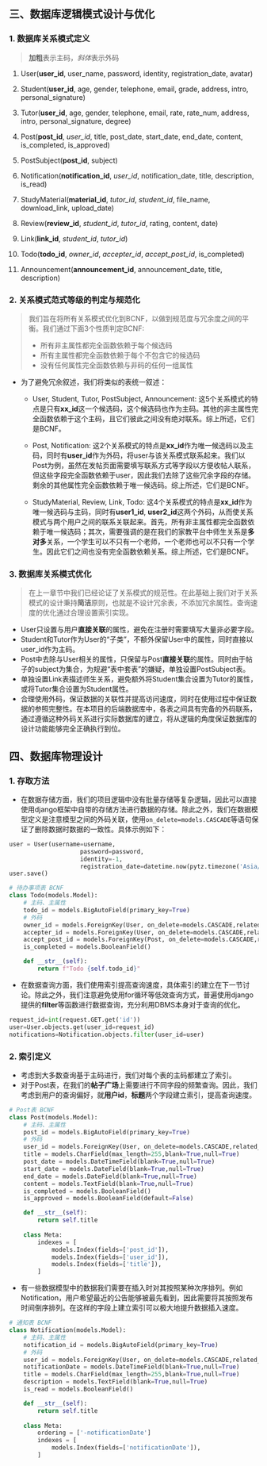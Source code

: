 ## 三、数据库逻辑模式设计与优化

### 1. 数据库关系模式定义

> **加粗**表示主码，*斜体*表示外码

1. User(**user_id**, user_name, password, identity, registration_date, avatar)
2. Student(**user_id**, age, gender, telephone, email, grade, address, intro, personal_signature)
3. Tutor(**user_id**, age, gender, telephone, email, rate, rate_num, address, intro, personal_signature, degree)

4. Post(**post_id**, *user_id*, title, post_date, start_date, end_date, content, is_completed, is_approved)
5. PostSubject(**post_id**, subject)
6. Notification(**notification_id**, *user_id*, notification_date, title, description, is_read)
7. StudyMaterial(**material_id**, *tutor_id*, *student_id*, file_name, download_link, upload_date)

8. Review(**review_id**, *student_id*, *tutor_id*, rating, content, date)
9. Link(**link_id**, *student_id*, *tutor_id*)
10. Todo(**todo_id**, *owner_id*, *accepter_id*, *accept_post_id*, is_completed)
11. Announcement(**announcement_id**, announcement_date, title, description)

### 2. 关系模式范式等级的判定与规范化

>我们旨在将所有关系模式优化到BCNF，以做到规范度与冗余度之间的平衡。我们通过下面3个性质判定BCNF:
>
>* 所有非主属性都完全函数依赖于每个候选码
>* 所有主属性都完全函数依赖于每个不包含它的候选码
>* 没有任何属性完全函数依赖与非码的任何一组属性

* 为了避免冗余叙述，我们将类似的表统一叙述：

  * User, Student, Tutor, PostSubject, Announcement: 这5个关系模式的特点是只有**xx_id**这一个候选码，这个候选码也作为主码。其他的非主属性完全函数依赖于这个主码，且它们彼此之间没有绝对联系。综上所述，它们是BCNF。

  * Post, Notification: 这2个关系模式的特点是**xx_id**作为唯一候选码以及主码，同时有**user_id**作为外码，将user与该关系模式联系起来。我们以Post为例，虽然在发帖页面需要填写联系方式等字段以方便收帖人联系，但这些字段完全函数依赖于user，因此我们去除了这些冗余字段的存储。 剩余的其他属性完全函数依赖于唯一候选码。综上所述，它们是BCNF。

  * StudyMaterial, Review, Link, Todo: 这4个关系模式的特点是**xx_id**作为唯一候选码与主码，同时有**user1_id**, **user2_id**这两个外码，从而使关系模式与两个用户之间的联系关联起来。首先，所有非主属性都完全函数依赖于唯一候选码；其次，需要强调的是在我们的家教平台中师生关系是**多对多**关系，一个学生可以不只有一个老师，一个老师也可以不只有一个学生。因此它们之间也没有完全函数依赖关系。综上所述，它们是BCNF。

### 3. 数据库关系模式优化

>在上一章节中我们已经论证了关系模式的规范性。在此基础上我们对于关系模式的设计秉持**简洁**原则，也就是不设计冗余表，不添加冗余属性。查询速度的优化通过合理设置索引实现。

* User只设置与用户**直接关联**的属性，避免在注册时需要填写大量非必要字段。
* Student和Tutor作为User的“子类”，不额外保留User中的属性，同时直接以user_id作为主码。
* Post中去除与User相关的属性，只保留与Post**直接关联**的属性。同时由于帖子的subject为集合，为规避“表中套表”的嫌疑，单独设置PostSubject表。
* 单独设置Link表描述师生关系，避免额外将Student集合设置为Tutor的属性，或将Tutor集合设置为Student属性。
* 合理使用外码，保证数据的关联性并提高访问速度，同时在使用过程中保证数据的参照完整性。在本项目的后端数据库中，各表之间具有完备的外码联系，通过遵循这种外码关系进行实际数据库的建立，将从逻辑的角度保证数据库的设计功能能够完全正确执行到位。

## 四、数据库物理设计

### 1. 存取方法

* 在数据存储方面，我们的项目逻辑中没有批量存储等复杂逻辑，因此可以直接使用django框架中自带的存储方法进行数据的存储。除此之外，我们在数据模型定义是注意模型之间的外码关联，使用`on_delete=models.CASCADE`等语句保证了删除数据时数据的一致性。具体示例如下：

```python
user = User(username=username, 
                    password=password, 
                    identity=-1,   
                    registration_date=datetime.now(pytz.timezone('Asia/Shanghai')))
user.save()
```

```python
# 待办事项表 BCNF
class Todo(models.Model):
    # 主码、主属性
    todo_id = models.BigAutoField(primary_key=True)
    # 外码
    owner_id = models.ForeignKey(User, on_delete=models.CASCADE,related_name='owner_id_todo')
    accepter_id = models.ForeignKey(User, on_delete=models.CASCADE,related_name='accepter_id_todo')
    accept_post_id = models.ForeignKey(Post, on_delete=models.CASCADE,related_name='post_id_todo')
    is_completed = models.BooleanField()

    def __str__(self):
        return f"Todo {self.todo_id}"
```

* 在数据查询方面，我们使用索引提高查询速度，具体索引的建立在下一节讨论。除此之外，我们注意避免使用for循环等低效查询方式，普遍使用django提供的**filter**等函数进行数据查询，充分利用DBMS本身对于查询的优化。

```python
request_id=int(request.GET.get('id'))
user=User.objects.get(user_id=request_id)
notifications=Notification.objects.filter(user_id=user)
```

### 2. 索引定义

* 考虑到大多数查询基于主码进行，我们对每个表的主码都建立了索引。
* 对于Post表，在我们的**帖子广场**上需要进行不同字段的频繁查询。因此，我们考虑到用户的查询偏好，就**用户id**，**标题**两个字段建立索引，提高查询速度。


```python
# Post表 BCNF
class Post(models.Model):
    # 主码、主属性
    post_id = models.BigAutoField(primary_key=True)
    # 外码
    user_id = models.ForeignKey(User, on_delete=models.CASCADE,related_name='user_id_post')
    title = models.CharField(max_length=255,blank=True,null=True)
    post_date = models.DateTimeField(blank=True,null=True)
    start_date = models.DateField(blank=True,null=True)
    end_date = models.DateField(blank=True,null=True)
    content = models.TextField(blank=True,null=True)
    is_completed = models.BooleanField()
    is_approved = models.BooleanField(default=False)

    def __str__(self):
        return self.title
    
    class Meta:
        indexes = [
            models.Index(fields=['post_id']),
            models.Index(fields=['user_id']),
            models.Index(fields=['title']),
        ]
```

* 有一些数据模型中的数据我们需要在插入时对其按照某种次序排列。例如Notification，用户希望最近的公告能够被最先看到，因此需要将其按照发布时间倒序排列。在这样的字段上建立索引可以极大地提升数据插入速度。

```python
# 通知表 BCNF   
class Notification(models.Model):
    # 主码、主属性
    notification_id = models.BigAutoField(primary_key=True)
    # 外码
    user_id = models.ForeignKey(User, on_delete=models.CASCADE,related_name='user_id_notice')
    notificationDate = models.DateTimeField(blank=True,null=True)
    title = models.CharField(max_length=255,blank=True,null=True)
    description = models.TextField(blank=True,null=True)
    is_read = models.BooleanField()

    def __str__(self):
        return self.title
    
    class Meta:
        ordering = ['-notificationDate']
        indexes = [
            models.Index(fields=['notificationDate']),
        ]
```

